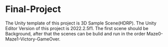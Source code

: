 # Final-Project
The Unity template of this project is 3D Sample Scene(HDRP). 
The Unity Editor Version of this project is 2022.2.5f1.
The first scene should be Background, after that the scenes can be bulid and run in the order Maze0-Maze1-Victory-GameOver.
